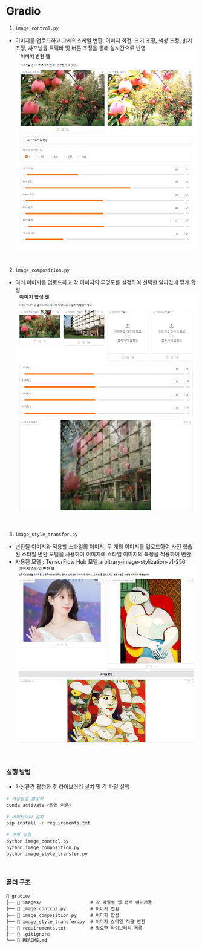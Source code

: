 # Gradio

1. `image_control.py`
- 이미지를 업로드하고 그레이스케일 변환, 이미지 회전, 크기 조정, 색상 조정, 밝기 조정, 샤프닝을 트랙바 및 버튼 조정을 통해 실시간으로 반영  
![그라디오_조절](images/image_control.png)  
<br>
  
2. `image_composition.py`
- 여러 이미지를 업로드하고 각 이미지의 투명도를 설정하여 선택한 알파값에 맞게 합성  
![그라디오_합성](images/image_composition.png)  
<br>  

3. `image_style_transfer.py`
- 변환될 이미지와 적용할 스타일의 이미지, 두 개의 이미지를 업로드하여 사전 학습된 스타일 변환 모델을 사용하여 이미지에 스타일 이미지의 특징을 적용하여 변환
- 사용된 모델 : TensorFlow Hub 모델 arbitrary-image-stylization-v1-256
![그라디오_스타일변환](images/image_style_transfer.png)  
<br><br>

### 실행 방법
- 가상환경 활성화 후 라이브러리 설치 및 각 파일 실행
```bash
# 가상환경 활성화
conda activate <환경 이름>
```
```bash
# 라이브러리 설치
pip install -r requirements.txt
```
```bash
# 파일 실행
python image_control.py
python image_composition.py
python image_style_transfer.py
```
<br>  

### 폴더 구조
```plaintext
📁 gradio/
├── 📁 images/                  # 각 파일별 웹 캡처 이미지들
├── 📄 image_control.py         # 이미지 변환
├── 📄 image_composition.py     # 이미지 합성
├── 📄 image_style_transfer.py  # 이미지 스타일 적용 변환
├── 📄 requirements.txt         # 필요한 라이브러리 목록
├── 📄 .gitignore
└── 📄 README.md                
```